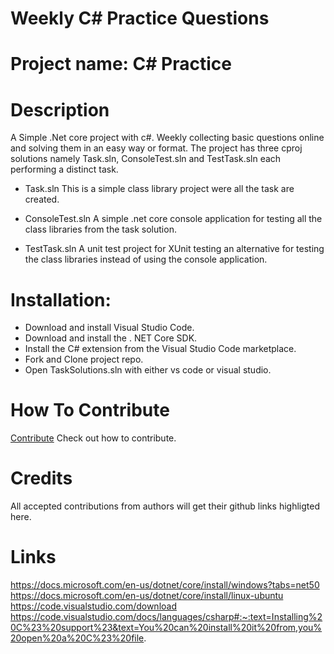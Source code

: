 # Weekly C# Practice Questions

# Project name: C# Practice

# Description 
A Simple .Net core project with c#. Weekly collecting basic questions online and solving them in an easy way or format. The project has three cproj solutions namely Task.sln, ConsoleTest.sln and TestTask.sln each performing a distinct task.

 - Task.sln
   This is a simple class library project were all the task are created.

- ConsoleTest.sln
  A simple .net core console application for testing all the class libraries from the task solution.

- TestTask.sln
  A unit test project for XUnit testing an alternative for testing the class libraries instead of using the console application.

# Installation: 
- Download and install Visual Studio Code.
- Download and install the . NET Core SDK.
- Install the C# extension from the Visual Studio Code marketplace.
- Fork and Clone project repo.
- Open TaskSolutions.sln with either vs code or visual studio.

# How To Contribute
[Contribute](https://github.com/jatta-njie21/CSharp-Practice/blob/main/Contribute.md) Check out how to contribute.


# Credits
All accepted contributions from authors will get their github links highligted here. 

# Links
https://docs.microsoft.com/en-us/dotnet/core/install/windows?tabs=net50
https://docs.microsoft.com/en-us/dotnet/core/install/linux-ubuntu
https://code.visualstudio.com/download
https://code.visualstudio.com/docs/languages/csharp#:~:text=Installing%20C%23%20support%23&text=You%20can%20install%20it%20from,you%20open%20a%20C%23%20file.
